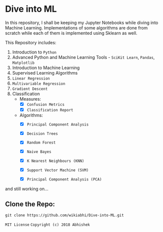 # Dive into ML

In this repository, I shall be keeping my Jupyter Notebooks while diving into Machine Learning.
Implementations of some algorithms are done from scratch while each of them is implemented using Sklearn as well. 

This Repository includes:
1. Introduction to ```Python```
2. Advanced Python and Machine Learning Tools - ```SciKit Learn```, ```Pandas```, ```Matplotlib```
3. Introduction to Machine Learning
4. Supervised Learning Algorithms
5. ```Linear Regression```
6. ```Multivariable Regression```
7. ```Gradient Descent ```
9. Classification 
	* Measures:
		- [x]  ```Confusion Metrics```
		- [x]  ```Classification Report```

	* Algorithms:
		- [x]  ```Principal Component Analysis```
		- [x]  ```Decision Trees```
		- [x]  ```Random Forest```
		- [x]  ```Naive Bayes```
		- [x]  ```K Nearest Neighbours (KNN)```
		- [x]  ```Support Vector Machine (SVM)```
		- [x]  ```Principal Component Analysis (PCA)```

		
and still working on...

## Clone the Repo:
```git clone https://github.com/wikiabhi/Dive-into-ML.git```

``` MIT License ```
```Copyright (c) 2018 Abhishek```
